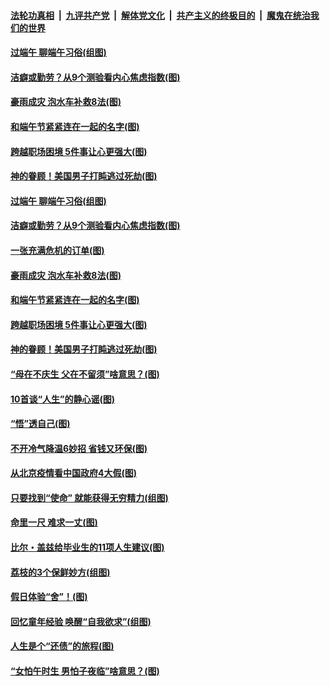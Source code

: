 ####  [法轮功真相](../../../../basic/blob/master/README.md?t=06251331) &nbsp;|&nbsp; [九评共产党](../../../../9ping.md/blob/master/README.md?t=06251331) &nbsp;|&nbsp; [解体党文化](../../../../jtdwh.md/blob/master/README.md?t=06251331)  &nbsp;|&nbsp; [共产主义的终极目的](../../../../gczydzjmd.md/blob/master/README.md?t=06251331) &nbsp;|&nbsp; [魔鬼在统治我们的世界](../../../../mgztzwmdsj.md/blob/master/README.md?t=06251331) 

#### [过端午 聊端午习俗(组图)](../pages/p8/937246.md?t=06251331) 

#### [洁癖或勤劳？从9个测验看内心焦虑指数(图)](../pages/p8/937558.md?t=06251331) 

#### [豪雨成灾 泡水车补救8法(图)](../pages/p8/937526.md?t=06251331) 

#### [和端午节紧紧连在一起的名字(图)](../pages/p8/937448.md?t=06251331) 

#### [跨越职场困境 5件事让心更强大(图)](../pages/p8/937375.md?t=06251331) 

#### [神的眷顾！美国男子打盹逃过死劫(图)](../pages/p8/936985.md?t=06251331) 

#### [过端午 聊端午习俗(组图)](../pages/p8/937246.md?t=06251331) 

#### [洁癖或勤劳？从9个测验看内心焦虑指数(图)](../pages/p8/937558.md?t=06251331) 

#### [一张充满危机的订单(图)](../pages/p8/936981.md?t=06251331) 

#### [豪雨成灾 泡水车补救8法(图)](../pages/p8/937526.md?t=06251331) 

#### [和端午节紧紧连在一起的名字(图)](../pages/p8/937448.md?t=06251331) 

#### [跨越职场困境 5件事让心更强大(图)](../pages/p8/937375.md?t=06251331) 

#### [神的眷顾！美国男子打盹逃过死劫(图)](../pages/p8/936985.md?t=06251331) 

#### [“母在不庆生 父在不留须”啥意思？(图)](../pages/p8/937234.md?t=06251331) 

#### [10首谈“人生”的静心谣(图)](../pages/p8/936965.md?t=06251331) 

#### [“悟”透自己(图)](../pages/p8/936972.md?t=06251331) 

#### [不开冷气降温6妙招 省钱又环保(图)](../pages/p8/937329.md?t=06251331) 

#### [从北京疫情看中国政府4大假(图)](../pages/p8/937196.md?t=06251331) 

#### [只要找到“使命” 就能获得无穷精力(组图)](../pages/p8/937159.md?t=06251331) 

#### [命里一尺 难求一丈(图)](../pages/p8/936782.md?t=06251331) 

#### [比尔・盖兹给毕业生的11项人生建议(图)](../pages/p8/936231.md?t=06251331) 

#### [荔枝的3个保鲜妙方(组图)](../pages/p8/936950.md?t=06251331) 

#### [假日体验“舍”！(图)](../pages/p8/937183.md?t=06251331) 

#### [回忆童年经验 唤醒“自我欲求”(组图)](../pages/p8/937082.md?t=06251331) 

#### [人生是个“还债”的旅程(图)](../pages/p8/936768.md?t=06251331) 

#### [“女怕午时生 男怕子夜临”啥意思？(图)](../pages/p8/937081.md?t=06251331) 

